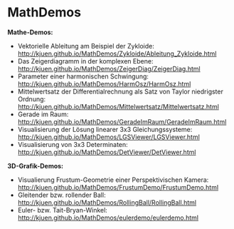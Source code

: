 MathDemos
=========

 **Mathe-Demos:**

* Vektorielle Ableitung am Beispiel der Zykloide:
  <http://kjuen.github.io/MathDemos/Zykloide/Ableitung_Zykloide.html>
* Das Zeigerdiagramm in der komplexen Ebene:
  <http://kjuen.github.io/MathDemos/ZeigerDiag/ZeigerDiag.html>
* Parameter einer harmonischen Schwingung:
  <http://kjuen.github.io/MathDemos/HarmOsz/HarmOsz.html>
* Mittelwertsatz der Differentialrechnung als Satz von Taylor
  niedrigster Ordnung:
  <http://kjuen.github.io/MathDemos/Mittelwertsatz/Mittelwertsatz.html>
* Gerade im Raum:
  <http://kjuen.github.io/MathDemos/GeradeImRaum/GeradeImRaum.html>
* Visualisierung der Lösung linearer 3x3 Gleichungssysteme:
  <http://kjuen.github.io/MathDemos/LGSViewer/LGSViewer.html>
* Visualisierung von 3x3 Determinaten:
  <http://kjuen.github.io/MathDemos/DetViewer/DetViewer.html>

**3D-Grafik-Demos:**

* Visualierung Frustum-Geometrie einer Perspektivischen Kamera:
  <http://kjuen.github.io/MathDemos/FrustumDemo/FrustumDemo.html>
* Gleitender bzw. rollender Ball:
  <http://kjuen.github.io/MathDemos/RollingBall/RollingBall.html>
* Euler- bzw. Tait-Bryan-Winkel:
  <http://kjuen.github.io/MathDemos/eulerdemo/eulerdemo.html>
